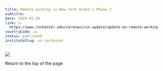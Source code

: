 ```yaml
---
title: Remote working in New York State’s Phase 2
subtitle: 
date: 2020-05-29
link: >-
  https://www.rochester.edu/coronavirus-update/update-on-remote-working-in-new-york-states-phase-2/
countryCode: us
status: published
instituteSlug: us-rochester
---
```

![](https://www.rochester.edu/coronavirus-update/wp-content/uploads/2020/03/coronavirus-covid19-updates-and-resources-3-1200x630.png)

Return to the top of the page